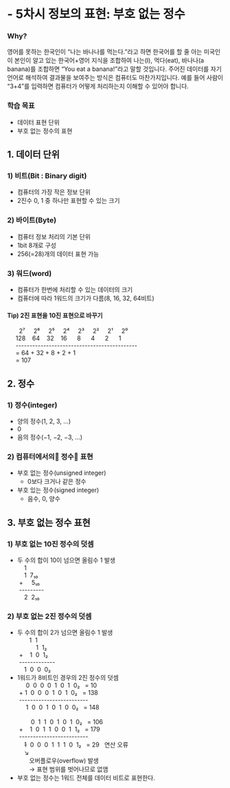 # - 5차시 정보의 표현: 부호 없는 정수

### Why?
영어를 못하는 한국인이 “나는 바나나를 먹는다.”라고 하면 한국어를 할 줄 아는 미국인이 본인이 알고 있는 한국어+영어 지식을 조합하여 나는(I), 먹다(eat), 바나나(a banana)를 조합하면 “You eat a banana!”라고 말할 것입니다. 주어진 데이터를 자기 언어로 해석하여 결과물을 보여주는 방식은 컴퓨터도 마찬가지입니다. 예를 들어 사람이 “3+4”를 입력하면 컴퓨터가 어떻게 처리하는지 이해할 수 있어야 합니다.

### 학습 목표
- 데이터 표현 단위
- 부호 없는 정수의 표현

## 1. 데이터 단위
### 1) 비트(Bit : Binary digit)
- 컴퓨터의 가장 작은 정보 단위
- 2진수 0, 1 중 하나만 표현할 수 있는 크기

### 2) 바이트(Byte)
- 컴퓨터 정보 처리의 기본 단위
- 1bit 8개로 구성
- 256(=28)개의 데이터 표현 가능

### 3) 워드(word)
- 컴퓨터가 한번에 처리할 수 있는 데이터의 크기
- 컴퓨터에 따라 1워드의 크기가 다름(8, 16, 32, 64비트)

#### Tip) 2진 표현을 10진 표현으로 바꾸기
&nbsp;&nbsp;&nbsp;&nbsp;&nbsp;&nbsp;&nbsp;2⁷&nbsp;&nbsp;&nbsp;&nbsp;&nbsp;2⁶&nbsp;&nbsp;&nbsp;&nbsp;&nbsp;2⁵&nbsp;&nbsp;&nbsp;&nbsp;&nbsp;2⁴&nbsp;&nbsp;&nbsp;&nbsp;&nbsp;2³&nbsp;&nbsp;&nbsp;&nbsp;&nbsp;2²&nbsp;&nbsp;&nbsp;&nbsp;&nbsp;2¹&nbsp;&nbsp;&nbsp;&nbsp;&nbsp;2⁰  
&nbsp;&nbsp;&nbsp;&nbsp;&nbsp;128&nbsp;&nbsp;&nbsp;&nbsp;64&nbsp;&nbsp;&nbsp;&nbsp;32&nbsp;&nbsp;&nbsp;&nbsp;16&nbsp;&nbsp;&nbsp;&nbsp;&nbsp;&nbsp;8&nbsp;&nbsp;&nbsp;&nbsp;&nbsp;&nbsp;4&nbsp;&nbsp;&nbsp;&nbsp;&nbsp;&nbsp;2&nbsp;&nbsp;&nbsp;&nbsp;&nbsp;&nbsp;1  
&nbsp;&nbsp;&nbsp;&nbsp;&nbsp;--------------------------------------------  
&nbsp;&nbsp;&nbsp;&nbsp;&nbsp;= 64 + 32 + 8 + 2 + 1  
&nbsp;&nbsp;&nbsp;&nbsp;&nbsp;= 107

## 2. 정수
### 1) 정수(integer)
- 양의 정수(1, 2, 3, …)
- 0
- 음의 정수(−1, −2, −3, …)

### 2) 컴퓨터에서의 정수 표현
- 부호 없는 정수(unsigned integer)
  - 0보다 크거나 같은 정수
- 부호 있는 정수(signed integer)
  - 음수, 0, 양수

## 3. 부호 없는 정수 표현
### 1) 부호 없는 10진 정수의 덧셈
- 두 수의 합이 10이 넘으면 올림수 1 발생  
&nbsp;&nbsp;&nbsp;&nbsp;1  
&nbsp;&nbsp;&nbsp;&nbsp;1&nbsp;&nbsp;7₁₀  
&nbsp;+&nbsp;&nbsp;&nbsp;&nbsp;&nbsp;5₁₀  
&nbsp;---------  
&nbsp;&nbsp;&nbsp;&nbsp;2&nbsp;&nbsp;2₁₀

### 2) 부호 없는 2진 정수의 덧셈
- 두 수의 합이 2가 넘으면 올림수 1 발생  
&nbsp;&nbsp;&nbsp;&nbsp;&nbsp;&nbsp;&nbsp;1&nbsp;&nbsp;1  
&nbsp;&nbsp;&nbsp;&nbsp;&nbsp;&nbsp;&nbsp;&nbsp;&nbsp;&nbsp;&nbsp;1&nbsp;&nbsp;1₂  
&nbsp;+&nbsp;&nbsp;&nbsp;&nbsp;1&nbsp;&nbsp;0&nbsp;&nbsp;1₂  
&nbsp;-------------  
&nbsp;&nbsp;&nbsp;&nbsp;1&nbsp;&nbsp;0&nbsp;&nbsp;0&nbsp;&nbsp;0₂
- 1워드가 8비트인 경우의 2진 정수의 덧셈  
&nbsp;&nbsp;&nbsp;&nbsp;&nbsp;0&nbsp;&nbsp;0&nbsp;&nbsp;0&nbsp;&nbsp;0&nbsp;&nbsp;1&nbsp;&nbsp;0&nbsp;&nbsp;1&nbsp;&nbsp;0₂&nbsp;&nbsp;&nbsp;= 10  
&nbsp;+&nbsp;1&nbsp;&nbsp;0&nbsp;&nbsp;0&nbsp;&nbsp;0&nbsp;&nbsp;1&nbsp;&nbsp;0&nbsp;&nbsp;1&nbsp;&nbsp;0₂&nbsp;&nbsp;&nbsp;= 138  
&nbsp;-------------------------  
&nbsp;&nbsp;&nbsp;&nbsp;&nbsp;1&nbsp;&nbsp;0&nbsp;&nbsp;0&nbsp;&nbsp;1&nbsp;&nbsp;0&nbsp;&nbsp;1&nbsp;&nbsp;0&nbsp;&nbsp;0₂&nbsp;&nbsp;&nbsp;= 148  
&nbsp;  
&nbsp;&nbsp;&nbsp;&nbsp;&nbsp;&nbsp;&nbsp;&nbsp;0&nbsp;&nbsp;1&nbsp;&nbsp;1&nbsp;&nbsp;0&nbsp;&nbsp;1&nbsp;&nbsp;0&nbsp;&nbsp;1&nbsp;&nbsp;0₂&nbsp;&nbsp;&nbsp;= 106  
&nbsp;+&nbsp;&nbsp;&nbsp;&nbsp;1&nbsp;&nbsp;0&nbsp;&nbsp;1&nbsp;&nbsp;1&nbsp;&nbsp;0&nbsp;&nbsp;0&nbsp;&nbsp;1&nbsp;&nbsp;1₂&nbsp;&nbsp;&nbsp;= 179  
&nbsp;-------------------------  
&nbsp;&nbsp;&nbsp;&nbsp;~~1~~&nbsp;&nbsp;0&nbsp;&nbsp;0&nbsp;&nbsp;0&nbsp;&nbsp;1&nbsp;&nbsp;1&nbsp;&nbsp;1&nbsp;&nbsp;0&nbsp;&nbsp;1₂&nbsp;&nbsp;&nbsp;= 29&nbsp;&nbsp;&nbsp;연산 오류  
&nbsp;&nbsp;&nbsp;&nbsp;↘  
&nbsp;&nbsp;&nbsp;&nbsp;&nbsp;&nbsp;&nbsp;오버플로우(overflow) 발생  
&nbsp;&nbsp;&nbsp;&nbsp;&nbsp;&nbsp;&nbsp;→ 표현 범위를 벗어나므로 없앰
- 부호 없는 정수는 1워드 전체를 데이터 비트로 표현한다.
